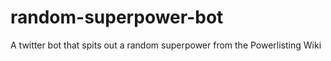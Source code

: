 # random-superpower-bot
A twitter bot that spits out a random superpower from the Powerlisting Wiki
